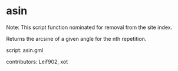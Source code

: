 asin
====

Note: This script function nominated for removal from the site index.

Returns the arcsine of a given angle for the nth repetition.

script: asin.gml

contributors: Leif902, xot
